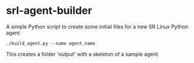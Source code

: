 # srl-agent-builder
A simple Python script to create some initial files for a new SR Linux Python agent

```
./build_agent.py --name agent_name
```

This creates a folder 'output' with a skeleton of a sample agent
